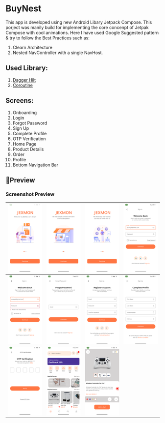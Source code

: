 # BuyNest
This app is developed using new Android Libary Jetpack Compose. This porject was manily build for implementing the core concenpt of Jetpak Compose with cool animations. Here I have used Google Suggested pattern & try to follow the Best Practices such as:

1. Clearn Architecture
2. Nested NavController with a single NavHost.

## Used Library:
1. [Dagger Hilt](https://github.com/google/dagger)
2. [Coroutine](https://github.com/Kotlin/kotlinx.coroutines)

## Screens:
1. Onboarding
2. Login
3. Forgot Password
4. Sign Up
5. Complete Profile
6. OTP Verification
7. Home Page
8. Product Details
9. Order
10. Profile 
11. Bottom Navigation Bar

## 📸Preview

### Screenshot Preview
|![Preview](/preview/1.png)|![Preview](/preview/2.png)|![Preview](/preview/3.png)|![Preview](/preview/4.png)|
|----|----|----|----|
|![Preview](BuyNest/preview/5.png)|![Preview](BuyNest/preview/6.png)|![Preview](BuyNest/preview/7.png)|![Preview](BuyNest/preview/8.png)|
|![Preview](BuyNest/preview/9.png)|![Preview](BuyNest/preview/10.png)|![Preview](BuyNest/preview/11.png)||![Preview](BuyNest/preview/12.png)|![Preview](BuyNest/preview/13.png)|




